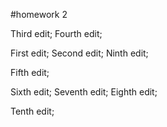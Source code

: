 #homework 2

Third edit;
Fourth edit;

First edit;
Second edit;
Ninth edit;

Fifth edit;

Sixth edit;
Seventh edit;
Eighth edit;

Tenth edit;

